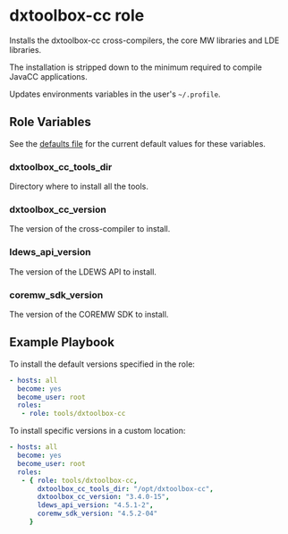 # dxtoolbox-cc role

Installs the dxtoolbox-cc cross-compilers, the core MW libraries and LDE libraries.

The installation is stripped down to the minimum required to compile JavaCC
applications.

Updates environments variables in the user's `~/.profile`.


## Role Variables

See the [defaults file](defaults/main.yml) for the current default values
for these variables.

### dxtoolbox_cc_tools_dir

Directory where to install all the tools.

### dxtoolbox_cc_version

The version of the cross-compiler to install.

### ldews_api_version

The version of the LDEWS API to install.

### coremw_sdk_version

The version of the COREMW SDK to install.


## Example Playbook

To install the default versions specified in the role:

```yaml
- hosts: all
  become: yes
  become_user: root
  roles:
   - role: tools/dxtoolbox-cc
```

To install specific versions in a custom location:

```yaml
- hosts: all
  become: yes
  become_user: root
  roles:
   - { role: tools/dxtoolbox-cc,
       dxtoolbox_cc_tools_dir: "/opt/dxtoolbox-cc",
       dxtoolbox_cc_version: "3.4.0-15",
       ldews_api_version: "4.5.1-2",
       coremw_sdk_version: "4.5.2-04"
     }
```

